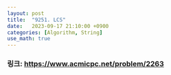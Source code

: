 ```yaml
---
layout: post
title:  "9251. LCS"
date:   2023-09-17 21:10:00 +0900
categories: [Algorithm, String]
use_math: true
---
```


### 링크: https://www.acmicpc.net/problem/2263

<br/>


